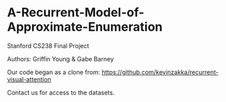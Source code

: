 # A-Recurrent-Model-of-Approximate-Enumeration
Stanford CS238 Final Project

Authors: Griffin Young & Gabe Barney

Our code began as a clone from:
https://github.com/kevinzakka/recurrent-visual-attention

Contact us for access to the datasets.
